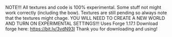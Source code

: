 NOTE!!!
All textures and code is 100% experimental. Some stuff not might work correctly (including the bow). Textures are still pending so always note that the textures might chage.
YOU WILL NEED TO CREATE A NEW WORLD AND TURN ON EXPERIMENTAL SETTINGS!!!
Uses Forge 1.17.1 Download forge here: https://bit.ly/3vdN93l
Thank you for downloading and using!
